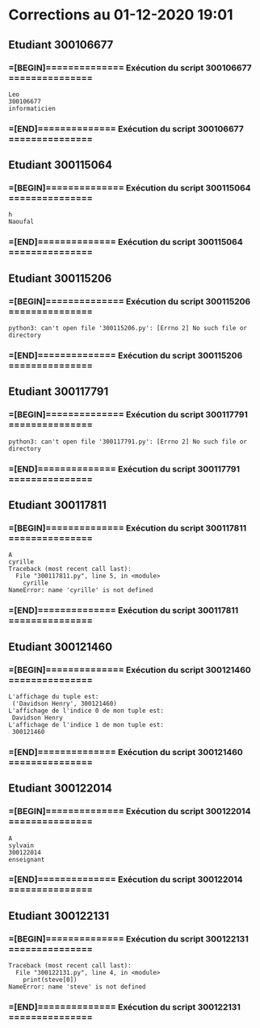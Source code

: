 # Corrections au 01-12-2020 19:01

## Etudiant 300106677 
###  =[BEGIN]============== Exécution du script 300106677 =============== 
```
Leo
300106677
informaticien
```
###  =[END]============== Exécution du script 300106677 =============== 
## Etudiant 300115064 
###  =[BEGIN]============== Exécution du script 300115064 =============== 
```
h
Naoufal
```
###  =[END]============== Exécution du script 300115064 =============== 
## Etudiant 300115206 
###  =[BEGIN]============== Exécution du script 300115206 =============== 
```
python3: can't open file '300115206.py': [Errno 2] No such file or directory
```
###  =[END]============== Exécution du script 300115206 =============== 
## Etudiant 300117791 
###  =[BEGIN]============== Exécution du script 300117791 =============== 
```
python3: can't open file '300117791.py': [Errno 2] No such file or directory
```
###  =[END]============== Exécution du script 300117791 =============== 
## Etudiant 300117811 
###  =[BEGIN]============== Exécution du script 300117811 =============== 
```
A
cyrille
Traceback (most recent call last):
  File "300117811.py", line 5, in <module>
    cyrille
NameError: name 'cyrille' is not defined
```
###  =[END]============== Exécution du script 300117811 =============== 
## Etudiant 300121460 
###  =[BEGIN]============== Exécution du script 300121460 =============== 
```
L'affichage du tuple est:
 ('Davidson Henry', 300121460)
L'affichage de l'indice 0 de mon tuple est:
 Davidson Henry
L'affichage de l'indice 1 de mon tuple est:
 300121460
```
###  =[END]============== Exécution du script 300121460 =============== 
## Etudiant 300122014 
###  =[BEGIN]============== Exécution du script 300122014 =============== 
```
A
sylvain
300122014
enseignant
```
###  =[END]============== Exécution du script 300122014 =============== 
## Etudiant 300122131 
###  =[BEGIN]============== Exécution du script 300122131 =============== 
```
Traceback (most recent call last):
  File "300122131.py", line 4, in <module>
    print(steve[0])
NameError: name 'steve' is not defined
```
###  =[END]============== Exécution du script 300122131 =============== 
